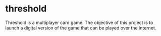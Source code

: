 # threshold
Threshold is a multiplayer card game. The objective of this project is to launch a digital version
of the game that can be played over the internet.
